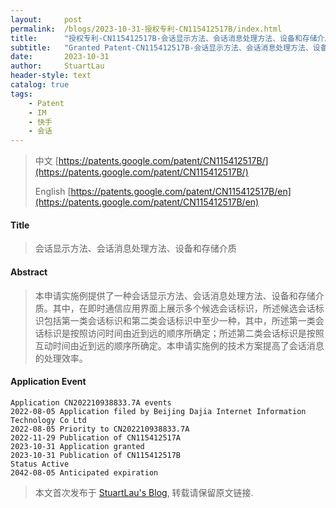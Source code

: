 ```yaml
---
layout:     post
permalink:  /blogs/2023-10-31-授权专利-CN115412517B/index.html
title:      "授权专利-CN115412517B-会话显示方法、会话消息处理方法、设备和存储介质"
subtitle:   "Granted Patent-CN115412517B-会话显示方法、会话消息处理方法、设备和存储介质"
date:       2023-10-31
author:     StuartLau
header-style: text
catalog: true
tags:
    - Patent
    - IM
    - 快手
    - 会话
---
```

> 中文 [https://patents.google.com/patent/CN115412517B/](https://patents.google.com/patent/CN115412517B/)
>
> English [https://patents.google.com/patent/CN115412517B/en](https://patents.google.com/patent/CN115412517B/en)

#### Title
> 会话显示方法、会话消息处理方法、设备和存储介质













#### Abstract
> 本申请实施例提供了一种会话显示方法、会话消息处理方法、设备和存储介质。其中，在即时通信应用界面上展示多个候选会话标识，所述候选会话标识包括第一类会话标识和第二类会话标识中至少一种，其中，所述第一类会话标识是按照访问时间由近到远的顺序所确定；所述第二类会话标识是按照互动时间由近到远的顺序所确定。本申请实施例的技术方案提高了会话消息的处理效率。









#### Application Event
```
Application CN202210938833.7A events 
2022-08-05 Application filed by Beijing Dajia Internet Information Technology Co Ltd
2022-08-05 Priority to CN202210938833.7A
2022-11-29 Publication of CN115412517A
2023-10-31 Application granted
2023-10-31 Publication of CN115412517B
Status Active
2042-08-05 Anticipated expiration
```
> 本文首次发布于 [StuartLau's Blog](https://stuartlau.github.io), 
转载请保留原文链接.
